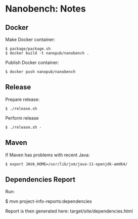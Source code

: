 Nanobench: Notes
================

## Docker

Make Docker container:

    $ package/package.sh
    $ docker build -t nanopub/nanobench .

Publish Docker container:

    $ docker push nanopub/nanobench


## Release

Prepare release:

    $ ./release.sh

Perform release

    $ ./release.sh -


## Maven

If Maven has problems with recent Java:

    $ export JAVA_HOME=/usr/lib/jvm/java-11-openjdk-amd64/


## Dependencies Report

Run:

$ mvn project-info-reports:dependencies

Report is then generated here: target/site/dependencies.html
